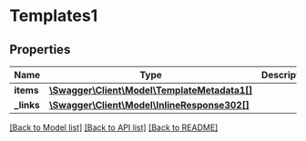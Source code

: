 # Templates1

## Properties
Name | Type | Description | Notes
------------ | ------------- | ------------- | -------------
**items** | [**\Swagger\Client\Model\TemplateMetadata1[]**](TemplateMetadata1.md) |  | [optional] 
**_links** | [**\Swagger\Client\Model\InlineResponse302[]**](InlineResponse302.md) |  | [optional] 

[[Back to Model list]](../README.md#documentation-for-models) [[Back to API list]](../README.md#documentation-for-api-endpoints) [[Back to README]](../README.md)


